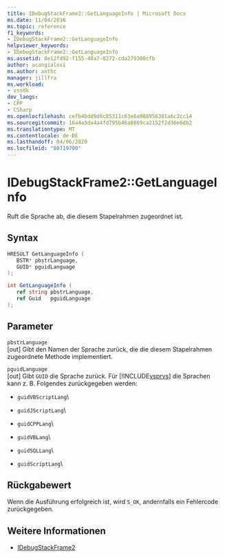 ```yaml
---
title: IDebugStackFrame2::GetLanguageInfo | Microsoft Docs
ms.date: 11/04/2016
ms.topic: reference
f1_keywords:
- IDebugStackFrame2::GetLanguageInfo
helpviewer_keywords:
- IDebugStackFrame2::GetLanguageInfo
ms.assetid: 0e12fd92-f155-46a7-8272-cda279388cfb
author: acangialosi
ms.author: anthc
manager: jillfra
ms.workload:
- vssdk
dev_langs:
- CPP
- CSharp
ms.openlocfilehash: cefb4bdd9d0c85311c63e6a988956301a6c2cc14
ms.sourcegitcommit: 16a4a5da4a4fd795b46a0869ca2152f2d36e6db2
ms.translationtype: MT
ms.contentlocale: de-DE
ms.lasthandoff: 04/06/2020
ms.locfileid: "80719700"
---
```

# <a name="idebugstackframe2getlanguageinfo"></a>IDebugStackFrame2::GetLanguageInfo

Ruft die Sprache ab, die diesem Stapelrahmen zugeordnet ist.

## <a name="syntax"></a>Syntax

```cpp
HRESULT GetLanguageInfo ( 
   BSTR* pbstrLanguage,
   GUID* pguidLanguage
);
```

```csharp
int GetLanguageInfo ( 
   ref string pbstrLanguage,
   ref Guid   pguidLanguage
);
```

## <a name="parameters"></a>Parameter

`pbstrLanguage`\
[out] Gibt den Namen der Sprache zurück, die die diesem Stapelrahmen zugeordnete Methode implementiert.

`pguidLanguage`\
[out] Gibt `GUID` die Sprache zurück. Für [!INCLUDE[vsprvs](../../../code-quality/includes/vsprvs_md.md)] die Sprachen kann z. B. Folgendes zurückgegeben werden:

- `guidVBScriptLang`\

- `guidJScriptLang`\

- `guidCPPLang`\

- `guidVBLang`\

- `guidSQLLang`\

- `guidScriptLang`\

## <a name="return-value"></a>Rückgabewert

 Wenn die Ausführung erfolgreich ist, wird `S_OK`, andernfalls ein Fehlercode zurückgegeben.

## <a name="see-also"></a>Weitere Informationen

- [IDebugStackFrame2](../../../extensibility/debugger/reference/idebugstackframe2.md)
